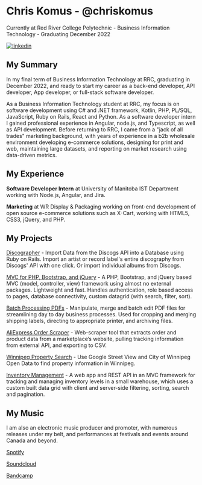 # Chris Komus - @chriskomus

Currently at Red River College Polytechnic - Business Information Technology - Graduating December 2022

[![linkedin](https://img.shields.io/badge/-@chriskomus-161616?style=flat-square&labelColor=161616&logo=LinkedIn&logoColor=white&color=161616)](https://www.linkedin.com/in/chriskomus/)

## My Summary

In my final term of Business Information Technology at RRC, graduating in December 2022, and ready to start my career as a back-end developer, API developer, App developer, or full-stack software developer.

As a Business Information Technology student at RRC, my focus is on software development using C# and .NET framework, Kotlin, PHP, PL/SQL, JavaScript, Ruby on Rails, React and Python. As a software developer intern I gained professional experience in Angular, node.js, and Typescript, as well as API development. Before returning to RRC, I came from a "jack of all trades" marketing background, with years of experience in a b2b wholesale environment developing e-commerce solutions, designing for print and web, maintaining large datasets, and reporting on market research using data-driven metrics.

## My Experience

**Software Developer Intern** at University of Manitoba IST Department working with Node.js, Angular, and Jira.

**Marketing** at WR Display & Packaging working on front-end development of open source e-commerce solutions such as X-Cart, working with HTML5, CSS3, jQuery, and PHP.

## My Projects

[Discographer](https://github.com/chriskomus/discographer) - Import Data from the Discogs API into a Database using Ruby on Rails. Import an artist or record label's entire discography from Discogs' API with one click. Or import individual albums from Discogs.

[MVC for PHP, Bootstrap, and jQuery](https://github.com/chriskomus/mvc-for-php-and-jquery) - A PHP, Bootstrap, and jQuery based MVC (model, controller, view) framework using almost no external packages. Lightweight and fast. Handles authentication, role based access to pages, database connectivity, custom datagrid (with search, filter, sort).

[Batch Processing PDFs](https://github.com/chriskomus/pdf-batch-crop) - Manipulate, merge and batch edit PDF files for streamlining day to day business processes. Used for cropping and merging shipping labels, directing to appropriate printer, and archiving files.

[AliExpress Order Scraper](https://github.com/chriskomus/aliexpress-order-downloader) - Web-scraper tool that extracts order and product data from a marketplace’s website, pulling tracking information from external API, and exporting to CSV.

[Winnipeg Property Search](https://github.com/chriskomus/winnipeg-property-search) - Use Google Street View and City of Winnipeg Open Data to find property information in Winnipeg.

[Inventory Management](https://github.com/chriskomus/binpoint-inventory-management-system) - A web app and REST API in an MVC framework for tracking and managing inventory levels in a small warehouse, which uses a custom built data grid with client and server-side filtering, sorting, search and pagination.

## My Music
I am also an electronic music producer and promoter, with numerous releases under my belt, and performances at festivals and events around Canada and beyond.

[Spotify](https://open.spotify.com/artist/1EBtKrPeFAvltlgaKcq5mR)

[Soundcloud](http://soundcloud.com/chriskomus)

[Bandcamp](http://chriskomus.bandcamp.com/)
